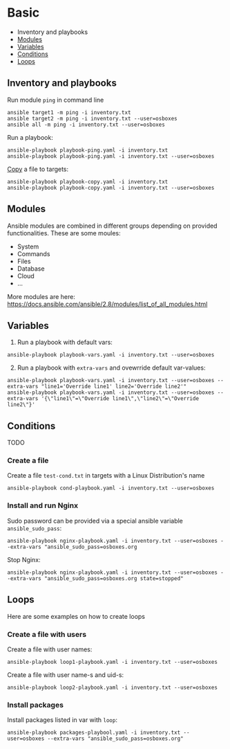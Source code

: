 # Basic

* Inventory and playbooks
* [Modules](#mudules)
* [Variables](#variables)
* [Conditions](#conditions)
* [Loops](#loops)


## Inventory and playbooks

Run module `ping` in command line
```
ansible target1 -m ping -i inventory.txt
ansible target2 -m ping -i inventory.txt --user=osboxes
ansible all -m ping -i inventory.txt --user=osboxes
```
Run a playbook:
```
ansible-playbook playbook-ping.yaml -i inventory.txt
ansible-playbook playbook-ping.yaml -i inventory.txt --user=osboxes
```

[Copy](https://docs.ansible.com/ansible/latest/collections/ansible/builtin/copy_module.html) a file to targets:
```
ansible-playbook playbook-copy.yaml -i inventory.txt
ansible-playbook playbook-copy.yaml -i inventory.txt --user=osboxes
```

## Modules
Ansible modules are combined in different groups depending on provided functionalities.
These are some moules:
* System
* Commands
* Files
* Database
* Cloud
* ...
  
More modules are here: https://docs.ansible.com/ansible/2.8/modules/list_of_all_modules.html

## Variables

1. Run a playbook with default vars:
```
ansible-playbook playbook-vars.yaml -i inventory.txt --user=osboxes
```

2. Run a playbook with `extra-vars` and ovewrride default var-values:
```
ansible-playbook playbook-vars.yaml -i inventory.txt --user=osboxes --extra-vars "line1='Override line1' line2='Override line2'"
ansible-playbook playbook-vars.yaml -i inventory.txt --user=osboxes --extra-vars '{\"line1\"=\"Override line1\",\"line2\"=\"Override line2\"}'
```

## Conditions
TODO

### Create a file
Create a file `test-cond.txt` in targets with a Linux Distribution's name
```
ansible-playbook cond-playbook.yaml -i inventory.txt --user=osboxes
```

### Install and run Nginx
Sudo password can be provided via a special ansible variable `ansible_sudo_pass`:
```
ansible-playbook nginx-playbook.yaml -i inventory.txt --user=osboxes --extra-vars "ansible_sudo_pass=osboxes.org
```

Stop Nginx:
```
ansible-playbook nginx-playbook.yaml -i inventory.txt --user=osboxes --extra-vars "ansible_sudo_pass=osboxes.org state=stopped"
```

## Loops
Here are some examples on how to create loops

### Create a file with users
Create a file with user names:
```
ansible-playbook loop1-playbook.yaml -i inventory.txt --user=osboxes
```
Create a file with user name-s and uid-s:
```
ansible-playbook loop2-playbook.yaml -i inventory.txt --user=osboxes
```

### Install packages
Install packages listed in var with `loop`:
```
ansible-playbook packages-playbool.yaml -i inventory.txt --user=osboxes --extra-vars "ansible_sudo_pass=osboxes.org"
```
